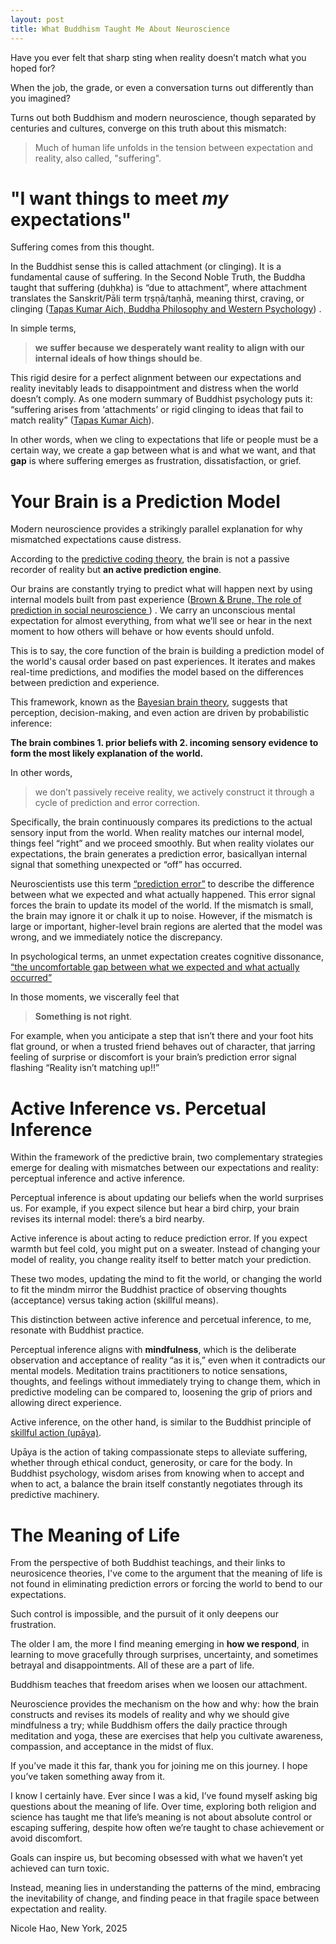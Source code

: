 ```yaml
---
layout: post
title: What Buddhism Taught Me About Neuroscience
---
```


Have you ever felt that sharp sting when reality doesn’t match what you hoped for? 

When the job, the grade, or even a conversation turns out differently than you imagined?  


Turns out both Buddhism and modern neuroscience, though separated by centuries and cultures, converge on this truth about this mismatch:

> Much of human life unfolds in the tension between expectation and reality, also called, "suffering". 

# "I want things to meet *my* expectations"



Suffering comes from this thought. 

In the Buddhist sense this is called attachment (or clinging). It is a fundamental cause of suffering. In the Second Noble Truth, the Buddha taught that suffering (duḥkha) is “due to attachment”, where attachment translates the Sanskrit/Pāli term tṛṣṇā/taṇhā, meaning thirst, craving, or clinging ([Tapas Kumar Aich, Buddha Philosophy and Western Psychology](https://pmc.ncbi.nlm.nih.gov/articles/PMC3705677/#:~:text=sorrow%2C%20grief%2C%20wish%2C%20despair%2C%20in,attachment%20is%20avidya%2C%20meaning%20ignorance))
. 

In simple terms, 

>**we suffer because we desperately want reality to align with our internal ideals of how things should be**. 

This rigid desire for a perfect alignment between our expectations and reality inevitably leads to disappointment and distress when the world doesn’t comply. As one modern summary of Buddhist psychology puts it: “suffering arises from ‘attachments’ or rigid clinging to ideas that fail to match reality” ([Tapas Kumar Aich](https://pmc.ncbi.nlm.nih.gov/articles/PMC3705677/#:~:text=sorrow%2C%20grief%2C%20wish%2C%20despair%2C%20in,attachment%20is%20avidya%2C%20meaning%20ignorance)).

 In other words, when we cling to expectations that life or people must be a certain way, we create a gap between what is and what we want, and that **gap** is where suffering emerges as frustration, dissatisfaction, or grief.


# Your Brain is a Prediction Model

Modern neuroscience provides a strikingly parallel explanation for why mismatched expectations cause distress. 

According to the [predictive coding theory](https://en.wikipedia.org/wiki/Predictive_coding), the brain is not a passive recorder of reality but **an active prediction engine**. 

Our brains are constantly trying to predict what will happen next by using internal models built from past experience ([Brown & Brune, The role of prediction in social neuroscience ](https://pmc.ncbi.nlm.nih.gov/articles/PMC3359591/#:~:text=The%20proposal%20of%20the%20%E2%80%9Cpredictive,learn%20from%20our%20previous%20experiences.))
. We carry an unconscious mental expectation for almost everything, from what we’ll see or hear in the next moment to how others will behave or how events should unfold.

This is to say, the core function of the brain is building a prediction model of the world's causal order based on past experiences. It iterates and makes real-time predictions, and modifies the model based on the differences between prediction and experience. 

This framework, known as the [Bayesian brain theory](https://www.sciencedirect.com/science/article/abs/pii/S0306452224007048), suggests that perception, decision-making, and even action are driven by probabilistic inference: 

**The brain combines 1. prior beliefs with 2. incoming sensory evidence to form the most likely explanation of the world.**

In other words, 
> we don’t passively receive reality, we actively construct it through a cycle of prediction and error correction.

Specifically, the brain continuously compares its predictions to the actual sensory input from the world. When reality matches our internal model, things feel “right” and we proceed smoothly. But when reality violates our expectations, the brain generates a prediction error, basicallyan internal signal that something unexpected or “off” has occurred. 

Neuroscientists use this term [“prediction error”](https://pmc.ncbi.nlm.nih.gov/articles/PMC4826767/#:~:text=Reward%20prediction%20errors%20for%20learning,worse%20than%20than%20its%20prediction.) to describe the difference between what we expected and what actually happened. This error signal forces the brain to update its model of the world. If the mismatch is small, the brain may ignore it or chalk it up to noise. However, if the mismatch is large or important, higher-level brain regions are alerted that the model was wrong, and we immediately notice the discrepancy. 

In psychological terms, an unmet expectation creates cognitive dissonance, [“the uncomfortable gap between what we expected and what actually occurred”](https://www.psychologytoday.com/us/blog/putting-psychology-into-practice/202501/the-danger-of-expectations-how-they-shape-our-lives#:~:text=Psychologists%20have%20long%20studied%20the,expected%20and%20what%20actually%20occurred)

In those moments, we viscerally feel that 
>**Something is not right**. 

For example, when you anticipate a step that isn’t there and your foot hits flat ground, or when a trusted friend behaves out of character, that jarring feeling of surprise or discomfort is your brain’s prediction error signal flashing “Reality isn’t matching up!!”

# Active Inference vs. Percetual Inference

Within the framework of the predictive brain, two complementary strategies emerge for dealing with mismatches between our expectations and reality: perceptual inference and active inference.

Perceptual inference is about updating our beliefs when the world surprises us. For example, if you expect silence but hear a bird chirp, your brain revises its internal model: there’s a bird nearby.

Active inference is about acting to reduce prediction error. If you expect warmth but feel cold, you might put on a sweater. Instead of changing your model of reality, you change reality itself to better match your prediction.

These two modes, updating the mind to fit the world, or changing the world to fit the mindm mirror the Buddhist practice of observing thoughts (acceptance) versus taking action (skillful means).

This distinction between active inference and percetual inference, to me, resonate with Buddhist practice. 

Perceptual inference aligns with **mindfulness**, which is the deliberate observation and acceptance of reality “as it is,” even when it contradicts our mental models. Meditation trains practitioners to notice sensations, thoughts, and feelings without immediately trying to change them, which in predictive modeling can be compared to, loosening the grip of priors and allowing direct experience.

Active inference, on the other hand, is similar to the Buddhist principle of [skillful action (upāya)](https://en.wikipedia.org/wiki/Upaya).

Upāya is the action of taking compassionate steps to alleviate suffering, whether through ethical conduct, generosity, or care for the body. In Buddhist psychology, wisdom arises from knowing when to accept and when to act, a balance the brain itself constantly negotiates through its predictive machinery.

# The Meaning of Life
From the perspective of both Buddhist teachings, and their links to neurosicence theories, I've come to the argument that the meaning of life is not found in eliminating prediction errors or forcing the world to bend to our expectations. 

Such control is impossible, and the pursuit of it only deepens our frustration. 

The older I am, the more I find meaning emerging in **how we respond**, in learning to move gracefully through surprises, uncertainty, and sometimes betrayal and disappointments. All of these are a part of life.

Buddhism teaches that freedom arises when we loosen our attachment. 

Neuroscience provides the mechanism on the how and why: how the brain constructs and revises its models of reality and why we should give mindfulness a try; while Buddhism offers the daily practice through meditation and yoga, these are exercises that help you cultivate awareness, compassion, and acceptance in the midst of flux.

If you’ve made it this far, thank you for joining me on this journey. I hope you’ve taken something away from it. 

I know I certainly have. Ever since I was a kid, I’ve found myself asking big questions about the meaning of life. Over time, exploring both religion and science has taught me that life’s meaning is not about absolute control or escaping suffering, despite how often we’re taught to chase achievement or avoid discomfort. 

Goals can inspire us, but becoming obsessed with what we haven’t yet achieved can turn toxic.

Instead, meaning lies in understanding the patterns of the mind, embracing the inevitability of change, and finding peace in that fragile space between expectation and reality.

Nicole Hao, New York, 2025


